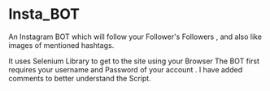# Insta_BOT
An Instagram BOT which will follow your Follower's Followers , and also like images of mentioned hashtags.

It uses Selenium Library to get to the site using your Browser
The BOT first requires your username and Password of your account .
I have added comments to better understand the Script.
